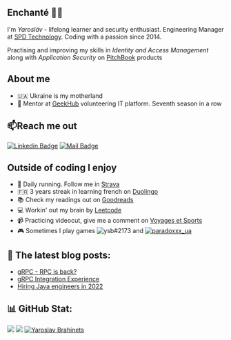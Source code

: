 ## Enchanté 👋🏼

I'm _Yarosláv_ - lifelong learner and security enthusiast. Engineering Manager at [SPD Technology](https://spd.tech/author/y-brahinets/). Coding with a passion since 2014. 

Practising and improving my skills in _Identity and Access Management_ along with *Application Security* on [PitchBook](https://pitchbook.com) products

## About me
- 🇺🇦 Ukraine is my motherland
- 🌱 Mentor at [GeekHub](https://geekhub.ck.ua) volunteering IT platform. Seventh season in a row

## 📫Reach me out
[![Linkedin Badge](https://img.shields.io/badge/-Yaroslav_Brahinets-0e76a8?style=flat&labelColor=0e76a8&logo=linkedin&logoColor=white)](https://www.linkedin.com/in/yaroslav-brahinets-a53254a0) 
[![Mail Badge](https://img.shields.io/badge/-Yaroslav_Brahinets-c0392b?style=flat&labelColor=c0392b&logo=gmail&logoColor=white)](mailto:y.brahinets@gmail.com)

## Outside of coding I enjoy
- 👟 Daily running. Follow me in [Strava](https://www.strava.com/athletes/ybrahinets)
- 🇫🇷 3 years streak in learning french on [Duolingo](https://www.duolingo.com/profile/takeshi.1)
- 📚 Check my readings out on [Goodreads](https://www.goodreads.com/user/show/77513249)
- 💻 Workin' out my brain by [Leetcode](https://leetcode.com/brahinets)
- 📹 Practicing videocut, give me a comment on [Voyages et Sports](https://www.youtube.com/channel/UC3k03B6omo_qA4k48A4V3JQ)
- 🎮 Sometimes I play games 
![ysb#2173](https://img.shields.io/badge/battle.net-%2300AEFF.svg?style=flat&logo=battle.net&logoColor=white)
and [![paradoxxx_ua](https://img.shields.io/badge/Steam-%23000000?style=flat&logo=steam&logoColor=white)](https://steamcommunity.com/id/paradoxxx_ua)

## 📙 The latest blog posts:
- [gRPC - RPC is back?](https://spd-technology.medium.com/grpc-rpc-is-back-921da7a1de29)
- [gRPC Integration Experience](https://tproger.ru/articles/grpc-integration-experience/)
- [Hiring Java engineers in 2022](https://spd.tech/java-software-development/hire-java-developers-in-2022)

## 📊 GitHub Stat:
![](https://github-readme-stats.vercel.app/api?username=brahinets&theme=light&hide_border=true&include_all_commits=true&count_private=true)
![](https://github-readme-streak-stats.herokuapp.com/?user=brahinets&theme=light&hide_border=true)
[![Yaroslav Brahinets](https://u8views.com/api/v1/github/profiles/4119411/views/day-week-month-total-count.svg)](https://u8views.com/github/brahinets)
